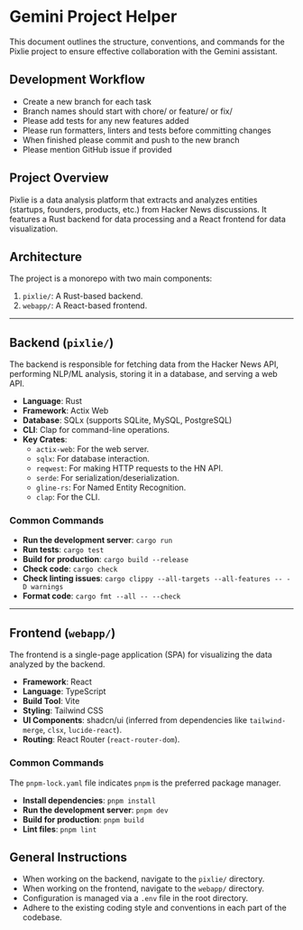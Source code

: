 # Gemini Project Helper

This document outlines the structure, conventions, and commands for the Pixlie project to ensure effective collaboration with the Gemini assistant.

## Development Workflow
- Create a new branch for each task
- Branch names should start with chore/ or feature/ or fix/
- Please add tests for any new features added
- Please run formatters, linters and tests before committing changes
- When finished please commit and push to the new branch
- Please mention GitHub issue if provided

## Project Overview

Pixlie is a data analysis platform that extracts and analyzes entities (startups, founders, products, etc.) from Hacker News discussions. It features a Rust backend for data processing and a React frontend for data visualization.

## Architecture

The project is a monorepo with two main components:

1.  `pixlie/`: A Rust-based backend.
2.  `webapp/`: A React-based frontend.

---

## Backend (`pixlie/`)

The backend is responsible for fetching data from the Hacker News API, performing NLP/ML analysis, storing it in a database, and serving a web API.

-   **Language**: Rust
-   **Framework**: Actix Web
-   **Database**: SQLx (supports SQLite, MySQL, PostgreSQL)
-   **CLI**: Clap for command-line operations.
-   **Key Crates**:
    -   `actix-web`: For the web server.
    -   `sqlx`: For database interaction.
    -   `reqwest`: For making HTTP requests to the HN API.
    -   `serde`: For serialization/deserialization.
    -   `gline-rs`: For Named Entity Recognition.
    -   `clap`: For the CLI.

### Common Commands

-   **Run the development server**: `cargo run`
-   **Run tests**: `cargo test`
-   **Build for production**: `cargo build --release`
-   **Check code**: `cargo check`
-   **Check linting issues**: `cargo clippy --all-targets --all-features -- -D warnings`
-   **Format code**: `cargo fmt --all -- --check`

---

## Frontend (`webapp/`)

The frontend is a single-page application (SPA) for visualizing the data analyzed by the backend.

-   **Framework**: React
-   **Language**: TypeScript
-   **Build Tool**: Vite
-   **Styling**: Tailwind CSS
-   **UI Components**: shadcn/ui (inferred from dependencies like `tailwind-merge`, `clsx`, `lucide-react`).
-   **Routing**: React Router (`react-router-dom`).

### Common Commands

The `pnpm-lock.yaml` file indicates `pnpm` is the preferred package manager.

-   **Install dependencies**: `pnpm install`
-   **Run the development server**: `pnpm dev`
-   **Build for production**: `pnpm build`
-   **Lint files**: `pnpm lint`

## General Instructions

-   When working on the backend, navigate to the `pixlie/` directory.
-   When working on the frontend, navigate to the `webapp/` directory.
-   Configuration is managed via a `.env` file in the root directory.
-   Adhere to the existing coding style and conventions in each part of the codebase.

